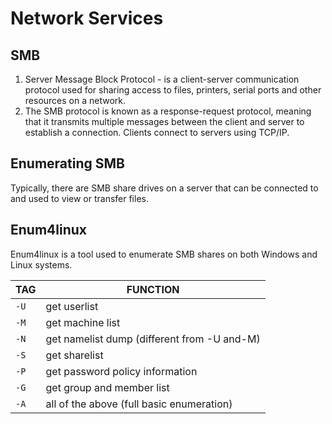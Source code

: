# Network Services

## SMB

1. Server Message Block Protocol - is a client-server communication protocol used for sharing access to files, printers, serial ports and other resources on a network. 
2. The SMB protocol is known as a response-request protocol, meaning that it transmits multiple messages between the client and server to establish a connection. Clients connect to servers using TCP/IP.

## Enumerating SMB

Typically, there are SMB share drives on a server that can be connected to and used to view or transfer files.

## Enum4linux

Enum4linux is a tool used to enumerate SMB shares on both Windows and Linux systems.

|TAG      |     FUNCTION|
|---------|-------------|
|`-U`       |      get userlist|
|`-M`        |     get machine list|
|`-N`      |       get namelist dump (different from -U and-M)|
|`-S`      |       get sharelist|
|`-P`       |      get password policy information|
|`-G`      |       get group and member list|
|`-A`      |       all of the above (full basic enumeration)| 
